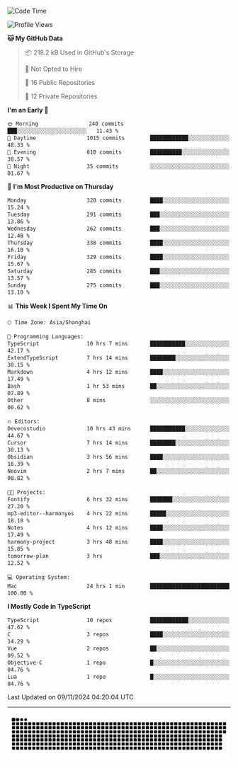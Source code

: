 <!--
<picture>
  <source
    srcset="https://github-readme-stats.vercel.app/api?username=kevinxft&show_icons=true&theme=dark"
    media="(prefers-color-scheme: dark)"
  />
  <source
    srcset="https://github-readme-stats.vercel.app/api?username=kevinxft&show_icons=true"
    media="(prefers-color-scheme: light), (prefers-color-scheme: no-preference)"
  />
  <img src="https://github-readme-stats.vercel.app/api?username=kevinxft&show_icons=true" />
</picture>
-->

<!--START_SECTION:waka-->
![Code Time](http://img.shields.io/badge/Code%20Time-2%2C782%20hrs%2043%20mins-blue)

![Profile Views](http://img.shields.io/badge/Profile%20Views-12-blue)

**🐱 My GitHub Data** 

> 📦 218.2 kB Used in GitHub's Storage 
 > 
> 🚫 Not Opted to Hire
 > 
> 📜 16 Public Repositories 
 > 
> 🔑 12 Private Repositories 
 > 
**I'm an Early 🐤** 

```text
🌞 Morning                240 commits         ███░░░░░░░░░░░░░░░░░░░░░░   11.43 % 
🌆 Daytime                1015 commits        ████████████░░░░░░░░░░░░░   48.33 % 
🌃 Evening                810 commits         ██████████░░░░░░░░░░░░░░░   38.57 % 
🌙 Night                  35 commits          ░░░░░░░░░░░░░░░░░░░░░░░░░   01.67 % 
```
📅 **I'm Most Productive on Thursday** 

```text
Monday                   320 commits         ████░░░░░░░░░░░░░░░░░░░░░   15.24 % 
Tuesday                  291 commits         ███░░░░░░░░░░░░░░░░░░░░░░   13.86 % 
Wednesday                262 commits         ███░░░░░░░░░░░░░░░░░░░░░░   12.48 % 
Thursday                 338 commits         ████░░░░░░░░░░░░░░░░░░░░░   16.10 % 
Friday                   329 commits         ████░░░░░░░░░░░░░░░░░░░░░   15.67 % 
Saturday                 285 commits         ███░░░░░░░░░░░░░░░░░░░░░░   13.57 % 
Sunday                   275 commits         ███░░░░░░░░░░░░░░░░░░░░░░   13.10 % 
```


📊 **This Week I Spent My Time On** 

```text
🕑︎ Time Zone: Asia/Shanghai

💬 Programming Languages: 
TypeScript               10 hrs 7 mins       ███████████░░░░░░░░░░░░░░   42.17 % 
ExtendTypeScript         7 hrs 14 mins       ████████░░░░░░░░░░░░░░░░░   30.15 % 
Markdown                 4 hrs 12 mins       ████░░░░░░░░░░░░░░░░░░░░░   17.49 % 
Bash                     1 hr 53 mins        ██░░░░░░░░░░░░░░░░░░░░░░░   07.89 % 
Other                    8 mins              ░░░░░░░░░░░░░░░░░░░░░░░░░   00.62 % 

🔥 Editors: 
Devecostudio             10 hrs 43 mins      ███████████░░░░░░░░░░░░░░   44.67 % 
Cursor                   7 hrs 14 mins       ████████░░░░░░░░░░░░░░░░░   30.13 % 
Obsidian                 3 hrs 56 mins       ████░░░░░░░░░░░░░░░░░░░░░   16.39 % 
Neovim                   2 hrs 7 mins        ██░░░░░░░░░░░░░░░░░░░░░░░   08.82 % 

🐱‍💻 Projects: 
Fontify                  6 hrs 32 mins       ███████░░░░░░░░░░░░░░░░░░   27.20 % 
mp3-editor--harmonyos    4 hrs 22 mins       █████░░░░░░░░░░░░░░░░░░░░   18.18 % 
Notes                    4 hrs 12 mins       ████░░░░░░░░░░░░░░░░░░░░░   17.49 % 
harmony-project          3 hrs 48 mins       ████░░░░░░░░░░░░░░░░░░░░░   15.85 % 
tomorrow-plan            3 hrs               ███░░░░░░░░░░░░░░░░░░░░░░   12.52 % 

💻 Operating System: 
Mac                      24 hrs 1 min        █████████████████████████   100.00 % 
```

**I Mostly Code in TypeScript** 

```text
TypeScript               10 repos            ████████████░░░░░░░░░░░░░   47.62 % 
C                        3 repos             ████░░░░░░░░░░░░░░░░░░░░░   14.29 % 
Vue                      2 repos             ██░░░░░░░░░░░░░░░░░░░░░░░   09.52 % 
Objective-C              1 repo              █░░░░░░░░░░░░░░░░░░░░░░░░   04.76 % 
Lua                      1 repo              █░░░░░░░░░░░░░░░░░░░░░░░░   04.76 % 
```




 Last Updated on 09/11/2024 04:20:04 UTC
<!--END_SECTION:waka-->

---

<picture>
  <source media="(prefers-color-scheme: dark)" srcset="https://raw.githubusercontent.com/kevinxft/kevinxft/output/github-contribution-grid-snake-dark.svg">
  <source media="(prefers-color-scheme: light)" srcset="https://raw.githubusercontent.com/kevinxft/kevinxft/output/github-contribution-grid-snake.svg">
  <img alt="github contribution grid snake animation" src="https://raw.githubusercontent.com/kevinxft/kevinxft/output/github-contribution-grid-snake.svg">
</picture>